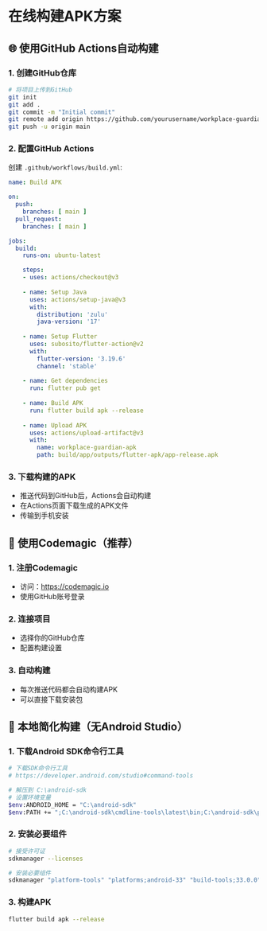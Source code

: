 # 在线构建APK方案

## 🌐 使用GitHub Actions自动构建

### 1. 创建GitHub仓库
```bash
# 将项目上传到GitHub
git init
git add .
git commit -m "Initial commit"
git remote add origin https://github.com/yourusername/workplace-guardian.git
git push -u origin main
```

### 2. 配置GitHub Actions

创建 `.github/workflows/build.yml`:

```yaml
name: Build APK

on:
  push:
    branches: [ main ]
  pull_request:
    branches: [ main ]

jobs:
  build:
    runs-on: ubuntu-latest

    steps:
    - uses: actions/checkout@v3
    
    - name: Setup Java
      uses: actions/setup-java@v3
      with:
        distribution: 'zulu'
        java-version: '17'
    
    - name: Setup Flutter
      uses: subosito/flutter-action@v2
      with:
        flutter-version: '3.19.6'
        channel: 'stable'
    
    - name: Get dependencies
      run: flutter pub get
    
    - name: Build APK
      run: flutter build apk --release
    
    - name: Upload APK
      uses: actions/upload-artifact@v3
      with:
        name: workplace-guardian-apk
        path: build/app/outputs/flutter-apk/app-release.apk
```

### 3. 下载构建的APK
- 推送代码到GitHub后，Actions会自动构建
- 在Actions页面下载生成的APK文件
- 传输到手机安装

## 📱 使用Codemagic（推荐）

### 1. 注册Codemagic
- 访问：https://codemagic.io
- 使用GitHub账号登录

### 2. 连接项目
- 选择你的GitHub仓库
- 配置构建设置

### 3. 自动构建
- 每次推送代码都会自动构建APK
- 可以直接下载安装包

## 🔧 本地简化构建（无Android Studio）

### 1. 下载Android SDK命令行工具
```bash
# 下载SDK命令行工具
# https://developer.android.com/studio#command-tools

# 解压到 C:\android-sdk
# 设置环境变量
$env:ANDROID_HOME = "C:\android-sdk"
$env:PATH += ";C:\android-sdk\cmdline-tools\latest\bin;C:\android-sdk\platform-tools"
```

### 2. 安装必要组件
```bash
# 接受许可证
sdkmanager --licenses

# 安装必要组件
sdkmanager "platform-tools" "platforms;android-33" "build-tools;33.0.0"
```

### 3. 构建APK
```bash
flutter build apk --release
```